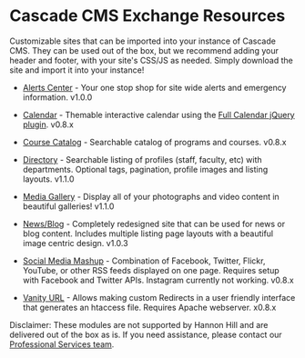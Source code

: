 # Cascade CMS Exchange Resources
Customizable sites that can be imported into your instance of Cascade CMS. They can be used out of the box, but we recommend adding your header and footer, with your site's CSS/JS as needed. Simply download the site and import it into your instance!

* [Alerts Center](https://github.com/hannonhill/exchange-modules/tree/master/alerts-center) - Your one stop shop for site wide alerts and emergency information. v1.0.0

* [Calendar](https://github.com/hannonhill/exchange-modules/tree/master/calendar) - Themable interactive calendar using the [Full Calendar jQuery plugin](https://fullcalendar.io/). v0.8.x

* [Course Catalog](https://github.com/hannonhill/exchange-modules/tree/master/course-catalog) - Searchable catalog of programs and courses. v0.8.x

* [Directory](https://github.com/hannonhill/exchange-modules/tree/master/directory) - Searchable listing of profiles (staff, faculty, etc) with departments. Optional tags, pagination, profile images and listing layouts. v1.1.0

* [Media Gallery](https://github.com/hannonhill/exchange-modules/tree/master/media-gallery) - Display all of your photographs and video content in beautiful galleries! v1.1.0

* [News/Blog](https://github.com/hannonhill/exchange-modules/tree/master/news-blog) - Completely redesigned site that can be used for news or blog content. Includes multiple listing page layouts with a beautiful image centric design. v1.0.3

* [Social Media Mashup](https://github.com/hannonhill/exchange-modules/tree/master/social-media-mashup) - Combination of Facebook, Twitter, Flickr, YouTube, or other RSS feeds displayed on one page. Requires setup with Facebook and Twitter APIs. Instagram currently not working. v0.8.x

* [Vanity URL](https://github.com/hannonhill/exchange-modules/tree/master/vanity-url) - Allows making custom Redirects in a user friendly interface that generates an htaccess file. Requires Apache webserver. x0.8.x

Disclaimer: These modules are not supported by Hannon Hill and are delivered out of the box as is. If you need assistance, please contact our [Professional Services team](https://www.hannonhill.com/support/professional-services/index.html).